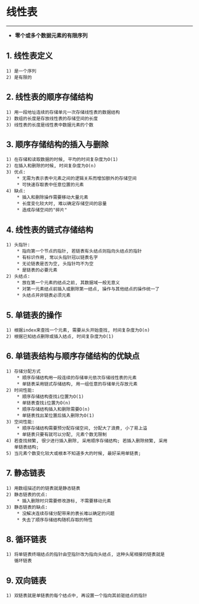 # **线性表**
***


 * **零个或多个数据元素的有限序列**


## **1. 线性表定义**
    1) 是一个序列
    2) 是有限的


## **2. 线性表的顺序存储结构**
    1) 用一段地址连续的存储单元一次存储线性表的数据结构
    2) 数组的长度是存放线性表的存储空间的长度
    3) 线性表的长度是线性表中数据元素的个数


## **3. 顺序存储结构的插入与删除**
    1) 在存储和读取数据的时候, 平均的时间复杂度为O(1)
    2) 在插入和删除的时候, 时间复杂度为O(n)
    3) 优点:
        * 无需为表示表中元素之间的逻辑关系而增加额外的存储空间
        * 可快速存取表中任意位置的元素
    4) 缺点:
        * 插入和删除操作需要移动大量元素
        * 长度变化较大时, 难以确定存储空间的容量
        * 造成存储空间的"碎片"


## **4. 线性表的链式存储结构**
    1) 头指针:
        * 指向第一个节点的指针, 若链表有头结点则指向头结点的指针
        * 有标识作用, 常以头指针冠以链表名字
        * 无论链表是否为空, 头指针均不为空
        * 是链表的必要元素
    2) 头结点:
        * 放在第一个元素的结点之前, 其数据域一般无意义
        * 对第一元素结点前插入或删除第一结点, 操作与其他结点的操作统一了
        * 头结点并非链表必须元素


## **5. 单链表的操作**
    1) 根据index来查找一个元素, 需要从头开始查找, 时间复杂度为O(n)
    2) 根据已知结点删除或插入结点, 时间复杂度为O(1)


## **6. 单链表结构与顺序存储结构的优缺点**
    1) 存储分配方式
        * 顺序存储结构用一段连续的存储单元依次存储线性表的元素
        * 单链表采用链式存储结构, 用一组任意的存储单元存放元素
    2) 时间性能:
        * 顺序存储结构查找i位置为O(1)
        * 单链表查找i位置为O(n)
        * 顺序存储结构插入和删除需要O(n)
        * 单链表找出某位置后插入删除为O(1)
    3) 空间性能:
        * 顺序存储结构需要预分配存储空间, 分配大了浪费, 小了易上溢
        * 单链表只要有就可以分配, 元素个数无限制
    4) 若查找频繁, 很少进行插入删除, 采用顺序存储结构; 若插入删除频繁, 采用
       单链表结构;
    5) 当元素个数变化较大或根本不知道多大的时候, 最好采用单链表;


## **7. 静态链表**
    1) 用数组描述的的链表就是静态链表
    2) 静态链表的优点:
        * 插入删除时只需要修改游标, 不需要移动元素
    3) 静态链表的缺点:
        * 没解决连续存储分配带来的表长难以确定的问题
        * 失去了顺序存储结构随机存取的特性

## **8. 循环链表**
    1) 将单链表终端结点的指针由空指针改为指向头结点, 这种头尾相接的链表就是
       循环链表


## **9. 双向链表**
    1) 双链表就是单链表的每个结点中, 再设置一个指向其前驱结点的指针
